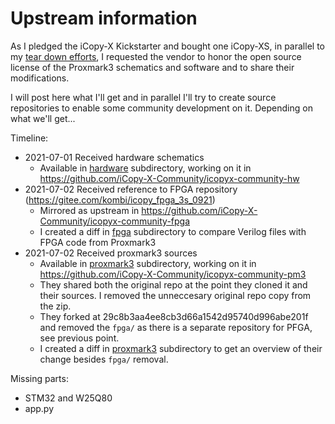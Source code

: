 # Upstream information

As I pledged the iCopy-X Kickstarter and bought one iCopy-XS, in parallel to my [tear down efforts](https://github.com/iCopy-X-Community/icopyx-teardown),
I requested the vendor to honor the open source license of the Proxmark3 schematics and software and to share their modifications.

I will post here what I'll get and in parallel I'll try to create source repositories to enable some community development on it. Depending on what we'll get...

Timeline:

* 2021-07-01 Received hardware schematics
  * Available in [hardware](hardware) subdirectory, working on it in https://github.com/iCopy-X-Community/icopyx-community-hw
* 2021-07-02 Received reference to FPGA repository (https://gitee.com/kombi/icopy_fpga_3s_0921)
  * Mirrored as upstream in https://github.com/iCopy-X-Community/icopyx-community-fpga
  * I created a diff in [fpga](fpga) subdirectory to compare Verilog files with FPGA code from Proxmark3
* 2021-07-02 Received proxmark3 sources
  * Available in [proxmark3](proxmark3) subdirectory, working on it in https://github.com/iCopy-X-Community/icopyx-community-pm3
  * They shared both the original repo at the point they cloned it and their sources. I removed the unneccesary original repo copy from the zip.
  * They forked at 29c8b3aa4ee8cb3d66a1542d95740d996abe201f and removed the `fpga/` as there is a separate repository for PFGA, see previous point.
  * I created a diff in [proxmark3](proxmark3) subdirectory to get an overview of their change besides `fpga/` removal.

Missing parts:

* STM32 and W25Q80
* app.py
